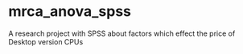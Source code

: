 # mrca_anova_spss
A research project with SPSS about factors which effect the price of Desktop version CPUs

